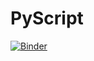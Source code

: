 # PyScript
[![Binder](https://mybinder.org/badge_logo.svg)](https://mybinder.org/v2/gh/SerifatAdebola/PyScript.git/HEAD)
